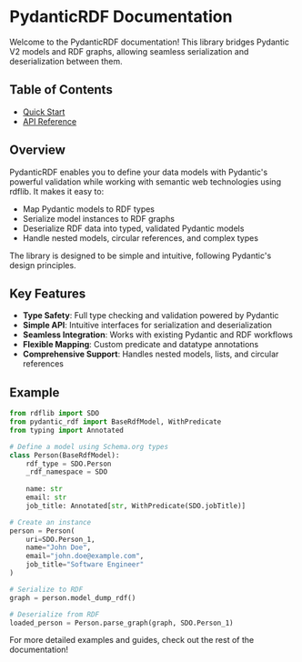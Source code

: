 # PydanticRDF Documentation

Welcome to the PydanticRDF documentation! This library bridges Pydantic V2 models and RDF graphs, allowing seamless serialization and deserialization between them.

## Table of Contents

- [Quick Start](quickstart.md)
- [API Reference](reference/pydantic_rdf/index.md)

## Overview

PydanticRDF enables you to define your data models with Pydantic's powerful validation while working with semantic web technologies using rdflib. It makes it easy to:

- Map Pydantic models to RDF types
- Serialize model instances to RDF graphs
- Deserialize RDF data into typed, validated Pydantic models
- Handle nested models, circular references, and complex types

The library is designed to be simple and intuitive, following Pydantic's design principles.

## Key Features

- **Type Safety**: Full type checking and validation powered by Pydantic
- **Simple API**: Intuitive interfaces for serialization and deserialization
- **Seamless Integration**: Works with existing Pydantic and RDF workflows
- **Flexible Mapping**: Custom predicate and datatype annotations
- **Comprehensive Support**: Handles nested models, lists, and circular references

## Example

```python
from rdflib import SDO
from pydantic_rdf import BaseRdfModel, WithPredicate
from typing import Annotated

# Define a model using Schema.org types
class Person(BaseRdfModel):
    rdf_type = SDO.Person
    _rdf_namespace = SDO
    
    name: str
    email: str
    job_title: Annotated[str, WithPredicate(SDO.jobTitle)]

# Create an instance
person = Person(
    uri=SDO.Person_1,
    name="John Doe",
    email="john.doe@example.com",
    job_title="Software Engineer"
)

# Serialize to RDF
graph = person.model_dump_rdf()

# Deserialize from RDF
loaded_person = Person.parse_graph(graph, SDO.Person_1)
```

For more detailed examples and guides, check out the rest of the documentation!
